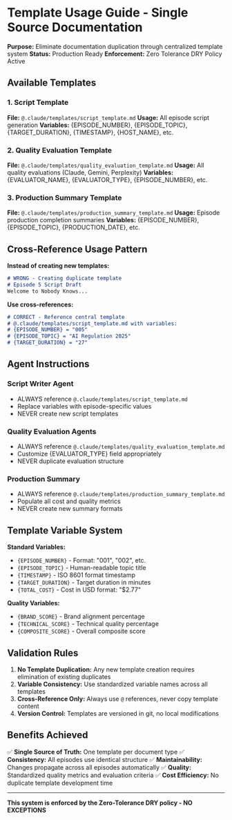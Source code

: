 # Template Usage Guide - Single Source Documentation

**Purpose:** Eliminate documentation duplication through centralized template system
**Status:** Production Ready
**Enforcement:** Zero Tolerance DRY Policy Active

## Available Templates

### 1. Script Template
**File:** `@.claude/templates/script_template.md`
**Usage:** All episode script generation
**Variables:** {EPISODE_NUMBER}, {EPISODE_TOPIC}, {TARGET_DURATION}, {TIMESTAMP}, {HOST_NAME}, etc.

### 2. Quality Evaluation Template
**File:** `@.claude/templates/quality_evaluation_template.md`
**Usage:** All quality evaluations (Claude, Gemini, Perplexity)
**Variables:** {EVALUATOR_NAME}, {EVALUATOR_TYPE}, {EPISODE_NUMBER}, etc.

### 3. Production Summary Template
**File:** `@.claude/templates/production_summary_template.md`
**Usage:** Episode production completion summaries
**Variables:** {EPISODE_NUMBER}, {EPISODE_TOPIC}, {PRODUCTION_DATE}, etc.

## Cross-Reference Usage Pattern

**Instead of creating new templates:**
```markdown
# WRONG - Creating duplicate template
# Episode 5 Script Draft
Welcome to Nobody Knows...
```

**Use cross-references:**
```markdown
# CORRECT - Reference central template
# @.claude/templates/script_template.md with variables:
# {EPISODE_NUMBER} = "005"
# {EPISODE_TOPIC} = "AI Regulation 2025"
# {TARGET_DURATION} = "27"
```

## Agent Instructions

### Script Writer Agent
- ALWAYS reference `@.claude/templates/script_template.md`
- Replace variables with episode-specific values
- NEVER create new script templates

### Quality Evaluation Agents
- ALWAYS reference `@.claude/templates/quality_evaluation_template.md`
- Customize {EVALUATOR_TYPE} field appropriately
- NEVER duplicate evaluation structure

### Production Summary
- ALWAYS reference `@.claude/templates/production_summary_template.md`
- Populate all cost and quality metrics
- NEVER create new summary formats

## Template Variable System

**Standard Variables:**
- `{EPISODE_NUMBER}` - Format: "001", "002", etc.
- `{EPISODE_TOPIC}` - Human-readable topic title
- `{TIMESTAMP}` - ISO 8601 format timestamp
- `{TARGET_DURATION}` - Target duration in minutes
- `{TOTAL_COST}` - Cost in USD format: "$2.77"

**Quality Variables:**
- `{BRAND_SCORE}` - Brand alignment percentage
- `{TECHNICAL_SCORE}` - Technical quality percentage
- `{COMPOSITE_SCORE}` - Overall composite score

## Validation Rules

1. **No Template Duplication:** Any new template creation requires elimination of existing duplicates
2. **Variable Consistency:** Use standardized variable names across all templates
3. **Cross-Reference Only:** Always use `@` references, never copy template content
4. **Version Control:** Templates are versioned in git, no local modifications

## Benefits Achieved

✅ **Single Source of Truth:** One template per document type
✅ **Consistency:** All episodes use identical structure
✅ **Maintainability:** Changes propagate across all episodes automatically
✅ **Quality:** Standardized quality metrics and evaluation criteria
✅ **Cost Efficiency:** No duplicate template development time

---

**This system is enforced by the Zero-Tolerance DRY policy - NO EXCEPTIONS**
